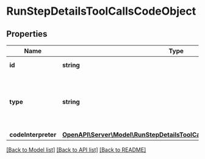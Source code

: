 # RunStepDetailsToolCallsCodeObject

## Properties
Name | Type | Description | Notes
------------ | ------------- | ------------- | -------------
**id** | **string** | The ID of the tool call. | 
**type** | **string** | The type of tool call. This is always going to be &#x60;code_interpreter&#x60; for this type of tool call. | 
**codeInterpreter** | [**OpenAPI\Server\Model\RunStepDetailsToolCallsCodeObjectCodeInterpreter**](RunStepDetailsToolCallsCodeObjectCodeInterpreter.md) |  | 

[[Back to Model list]](../README.md#documentation-for-models) [[Back to API list]](../README.md#documentation-for-api-endpoints) [[Back to README]](../README.md)


